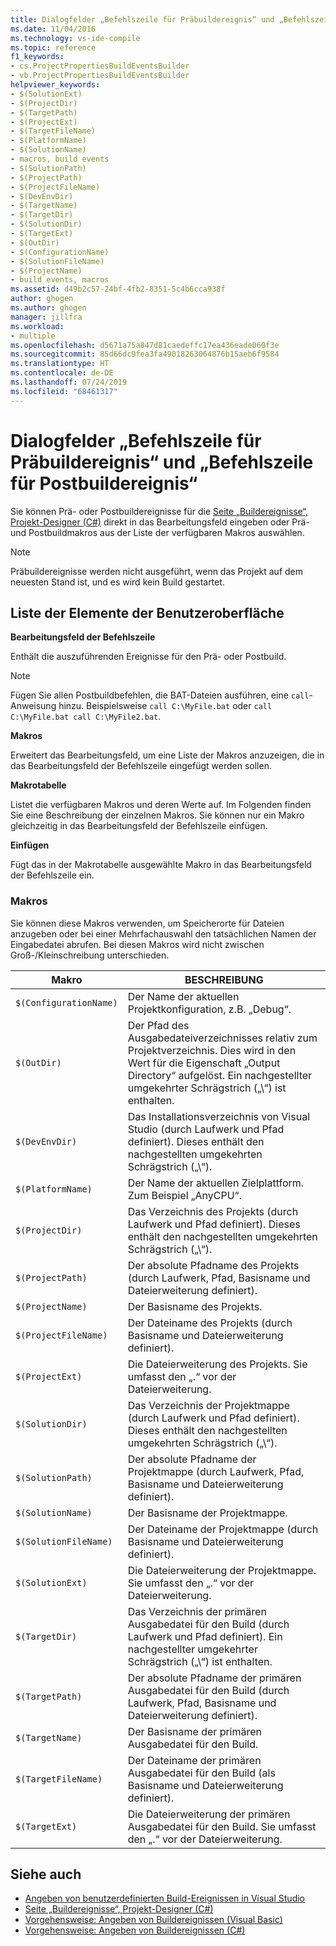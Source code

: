 ```yaml
---
title: Dialogfelder „Befehlszeile für Präbuildereignis“ und „Befehlszeile für Postbuildereignis“
ms.date: 11/04/2016
ms.technology: vs-ide-compile
ms.topic: reference
f1_keywords:
- cs.ProjectPropertiesBuildEventsBuilder
- vb.ProjectPropertiesBuildEventsBuilder
helpviewer_keywords:
- $(SolutionExt)
- $(ProjectDir)
- $(TargetPath)
- $(ProjectExt)
- $(TargetFileName)
- $(PlatformName)
- $(SolutionName)
- macros, build events
- $(SolutionPath)
- $(ProjectPath)
- $(ProjectFileName)
- $(DevEnvDir)
- $(TargetName)
- $(TargetDir)
- $(SolutionDir)
- $(TargetExt)
- $(OutDir)
- $(ConfigurationName)
- $(SolutionFileName)
- $(ProjectName)
- build events, macros
ms.assetid: d49b2c57-24bf-4fb2-8351-5c4b6cca938f
author: ghogen
ms.author: ghogen
manager: jillfra
ms.workload:
- multiple
ms.openlocfilehash: d5671a75a847d81caedeffc17ea436eade060f3e
ms.sourcegitcommit: 85d66dc9fea3fa49018263064876b15aeb6f9584
ms.translationtype: HT
ms.contentlocale: de-DE
ms.lasthandoff: 07/24/2019
ms.locfileid: "68461317"
---
```

# <a name="pre-build-eventpost-build-event-command-line-dialog-box"></a>Dialogfelder „Befehlszeile für Präbuildereignis“ und „Befehlszeile für Postbuildereignis“

Sie können Prä- oder Postbuildereignisse für die [Seite „Buildereignisse“, Projekt-Designer (C#)](../../ide/reference/build-events-page-project-designer-csharp.md) direkt in das Bearbeitungsfeld eingeben oder Prä- und Postbuildmakros aus der Liste der verfügbaren Makros auswählen.

> [!NOTE]
> Präbuildereignisse werden nicht ausgeführt, wenn das Projekt auf dem neuesten Stand ist, und es wird kein Build gestartet.

## <a name="ui-element-list"></a>Liste der Elemente der Benutzeroberfläche

**Bearbeitungsfeld der Befehlszeile**

Enthält die auszuführenden Ereignisse für den Prä- oder Postbuild.

> [!NOTE]
> Fügen Sie allen Postbuildbefehlen, die BAT-Dateien ausführen, eine `call`-Anweisung hinzu. Beispielsweise `call C:\MyFile.bat` oder `call C:\MyFile.bat call C:\MyFile2.bat`.

**Makros**

Erweitert das Bearbeitungsfeld, um eine Liste der Makros anzuzeigen, die in das Bearbeitungsfeld der Befehlszeile eingefügt werden sollen.

**Makrotabelle**

Listet die verfügbaren Makros und deren Werte auf. Im Folgenden finden Sie eine Beschreibung der einzelnen Makros. Sie können nur ein Makro gleichzeitig in das Bearbeitungsfeld der Befehlszeile einfügen.

**Einfügen**

Fügt das in der Makrotabelle ausgewählte Makro in das Bearbeitungsfeld der Befehlszeile ein.

### <a name="macros"></a>Makros

Sie können diese Makros verwenden, um Speicherorte für Dateien anzugeben oder bei einer Mehrfachauswahl den tatsächlichen Namen der Eingabedatei abrufen. Bei diesen Makros wird nicht zwischen Groß-/Kleinschreibung unterschieden.

|Makro|BESCHREIBUNG|
|-----------|-----------------|
|`$(ConfigurationName)`|Der Name der aktuellen Projektkonfiguration, z.B. „Debug“.|
|`$(OutDir)`|Der Pfad des Ausgabedateiverzeichnisses relativ zum Projektverzeichnis. Dies wird in den Wert für die Eigenschaft „Output Directory“ aufgelöst. Ein nachgestellter umgekehrter Schrägstrich („\\“) ist enthalten.|
|`$(DevEnvDir)`|Das Installationsverzeichnis von Visual Studio (durch Laufwerk und Pfad definiert). Dieses enthält den nachgestellten umgekehrten Schrägstrich („\\“).|
|`$(PlatformName)`|Der Name der aktuellen Zielplattform. Zum Beispiel „AnyCPU“.|
|`$(ProjectDir)`|Das Verzeichnis des Projekts (durch Laufwerk und Pfad definiert). Dieses enthält den nachgestellten umgekehrten Schrägstrich („\\“).|
|`$(ProjectPath)`|Der absolute Pfadname des Projekts (durch Laufwerk, Pfad, Basisname und Dateierweiterung definiert).|
|`$(ProjectName)`|Der Basisname des Projekts.|
|`$(ProjectFileName)`|Der Dateiname des Projekts (durch Basisname und Dateierweiterung definiert).|
|`$(ProjectExt)`|Die Dateierweiterung des Projekts. Sie umfasst den „.“ vor der Dateierweiterung.|
|`$(SolutionDir)`|Das Verzeichnis der Projektmappe (durch Laufwerk und Pfad definiert). Dieses enthält den nachgestellten umgekehrten Schrägstrich („\\“).|
|`$(SolutionPath)`|Der absolute Pfadname der Projektmappe (durch Laufwerk, Pfad, Basisname und Dateierweiterung definiert).|
|`$(SolutionName)`|Der Basisname der Projektmappe.|
|`$(SolutionFileName)`|Der Dateiname der Projektmappe (durch Basisname und Dateierweiterung definiert).|
|`$(SolutionExt)`|Die Dateierweiterung der Projektmappe. Sie umfasst den „.“ vor der Dateierweiterung.|
|`$(TargetDir)`|Das Verzeichnis der primären Ausgabedatei für den Build (durch Laufwerk und Pfad definiert). Ein nachgestellter umgekehrter Schrägstrich („\\“) ist enthalten.|
|`$(TargetPath)`|Der absolute Pfadname der primären Ausgabedatei für den Build (durch Laufwerk, Pfad, Basisname und Dateierweiterung definiert).|
|`$(TargetName)`|Der Basisname der primären Ausgabedatei für den Build.|
|`$(TargetFileName)`|Der Dateiname der primären Ausgabedatei für den Build (als Basisname und Dateierweiterung definiert).|
|`$(TargetExt)`|Die Dateierweiterung der primären Ausgabedatei für den Build. Sie umfasst den „.“ vor der Dateierweiterung.|

## <a name="see-also"></a>Siehe auch

- [Angeben von benutzerdefinierten Build-Ereignissen in Visual Studio](../../ide/specifying-custom-build-events-in-visual-studio.md)
- [Seite „Buildereignisse“, Projekt-Designer (C#)](../../ide/reference/build-events-page-project-designer-csharp.md)
- [Vorgehensweise: Angeben von Buildereignissen (Visual Basic)](../../ide/how-to-specify-build-events-visual-basic.md)
- [Vorgehensweise: Angeben von Buildereignissen (C#)](../../ide/how-to-specify-build-events-csharp.md)